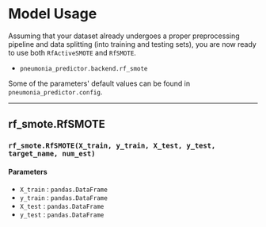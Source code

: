 # Model Usage

Assuming that your dataset already undergoes a proper preprocessing pipeline and data splitting (into training and testing sets), you are now
ready to use both `RfActiveSMOTE` and `RfSMOTE`.


- `pneumonia_predictor.backend.rf_smote`

Some of the parameters' default values can be found in `pneumonia_predictor.config`.

---

## rf_smote.RfSMOTE

### `rf_smote.RfSMOTE(X_train, y_train, X_test, y_test, target_name, num_est)`

#### Parameters

- `X_train` : `pandas.DataFrame`
- `y_train` : `pandas.DataFrame`
- `X_test` : `pandas.DataFrame`
- `y_test` : `pandas.DataFrame`
